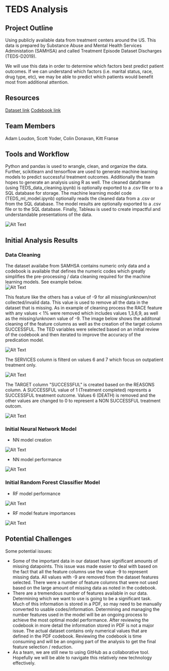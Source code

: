 # TEDS Analysis

## Project Outline
Using publicly available data from treatment centers around the US. This data is prepared by Substance Abuse and Mental Health Services Administation (SAMHSA) and called Treatment Episode Dataset Discharges (TEDS-D2019). 

We will use this data in order to determine which factors best predict patient outcomes. If we can understand which factors (i.e. marital status, race, drug type, etc), we may be able to predict which patients would benefit most from additional attention.  

## Resources
[Dataset link](https://www.datafiles.samhsa.gov/dataset/teds-d-2019-ds0001-teds-d-2019-ds0001)
[Codebook link](https://github.com/loudonadam/TEDS_Analysis/blob/scott/Resources/TEDS-D-2019-DS0001-info-codebook_V1.docx)

## Team Members
Adam Loudon, Scott Yoder, Colin Donavan, Kitt Franse

## Tools and Workflow
Python and pandas is used to wrangle, clean, and organize the data. Further, scikitlearn and tensorflow are used to generate machine learning models to predict successful treatment outcomes. Additionally the team hopes to generate an analysis using R as well.  The cleaned dataframe (using TEDS_data_cleaning.ipynb) is optionally exported to a .csv file or to a SQL database for storage.  The machine learning model code (TEDS_ml_model.ipynb) optionally reads the cleaned data from a .csv or from the SQL database.  The model results are optionally exported to a .csv file or to the SQL database.  Finally, Tableau is used to create impactful and understandable presentations of the data.  

![Alt Text](Resources/Images/TEDS_Analysis_Workflow.png)

## Initial Analysis Results
### Data Cleaning
The dataset availabe from SAMHSA contains numeric only data and a codebook is available that defines the numeric codes which greatly simplifies the pre-processing / data cleaning required for the machine learning models.  See example below.   
![Alt Text](Resources/Images/RACE_feature.png)

This feature like the others has a value of -9 for all missing/unknown/not collected/invalid data.  This value is used to remove all the data in the dataset that is missing.  As in example of cleaning process the RACE feature with any values < 1% were removed which includes values 1,3,6,9, as well as the missing/unknown value of -9.  The image below shows the additonal cleaning of the feature columns as well as the creation of the target column SUCCESSFUL. The TED variables were selected based on an initial review of the codebook and then iterated to improve the accuracy of the predication model. 

![Alt Text](Resources/Images/Data_Cleaning.png)

The SERVICES column is filterd on values 6 and 7 which focus on outpatient treatment only.

![Alt Text](Resources/Images/SERVICES_feature.png)

The TARGET column "SUCCESSFUL" is created based on the REASONS column. A SUCCESSFUL value of 1 (Treatment completed) represnts a SUCCESSFUL treatment outcome.  Values 6 (DEATH) is removed and the other values are changed to 0 to represent a NON SUCCESSFUL treatment outcom. 

![Alt Text](Resources/Images/REASON_feature.png)

### Initial Neural Network Model

- NN model creation

![Alt Text](Resources/Images/NN_model.png)

- NN model performance

![Alt Text](Resources/Images/NN_model_result_1.png)

### Initial Random Forest Classifier Model

- RF model performance

![Alt Text](Resources/Images/Model_result_1.png)

- RF model feature importances

![Alt Text](Resources/Images/Feature_importance_pie.png)



## Potential Challenges
Some potential issues:
-   Some of the important data in our dataset have significant amounts of missing datapoints.  This issue was made easier to deal with based on the fact that all the feature columns use the value -9 to represent missing data.  All values with -9 are removed from the dataset features selected.  There were a number of feature columns that were not used based on the large amount of missing data as noted in the codebook.  
-   There are a tremendous number of features available in our data. Determining which we want to use is going to be a significant task. Much of this information is stored in a PDF, so may need to be manually converted to usable codes/information.  Determining and managing the number features used in the model will be an ongoing process to achieve the most optimal model performance.  After reviewing the codebook in more detail the information stored in PDF is not a major issue.  The actual dataset contains only numerical values that are defined in the PDF codebook.  Reviewing the codebook is time consuming and will be an ongoing part of the analysis to get the final feature selection / reduction.  
-   As a team, we are still new to using GitHub as a collaborative tool. Hopefully we will be able to navigate this relatively new technology effectively. 
